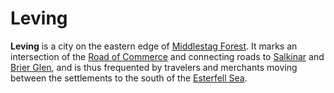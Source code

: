 # Leving

**Leving** is a city on the eastern edge of [Middlestag Forest](../../../../ch-1-welcome-to-mote/esterfell/lenya/middlestag-forest.md). It marks an intersection of the [Road of Commerce](../road-of-commerce.md) and connecting roads to [Salkinar](../salkinar.md) and [Brier Glen](../brier-glen.md), and is thus frequented by travelers and merchants moving between the settlements to the south of the [Esterfell Sea](../../../../ch-1-welcome-to-mote/esterfell/lenya/esterfell-sea/esterfell-sea.md).
